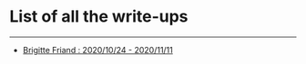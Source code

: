 # List of all the write-ups

---

* [Brigitte Friand : 2020/10/24 - 2020/11/11](https://github.com/QuentindeA/Write-ups/blob/master/Brigitte_Friang/Index.md)
